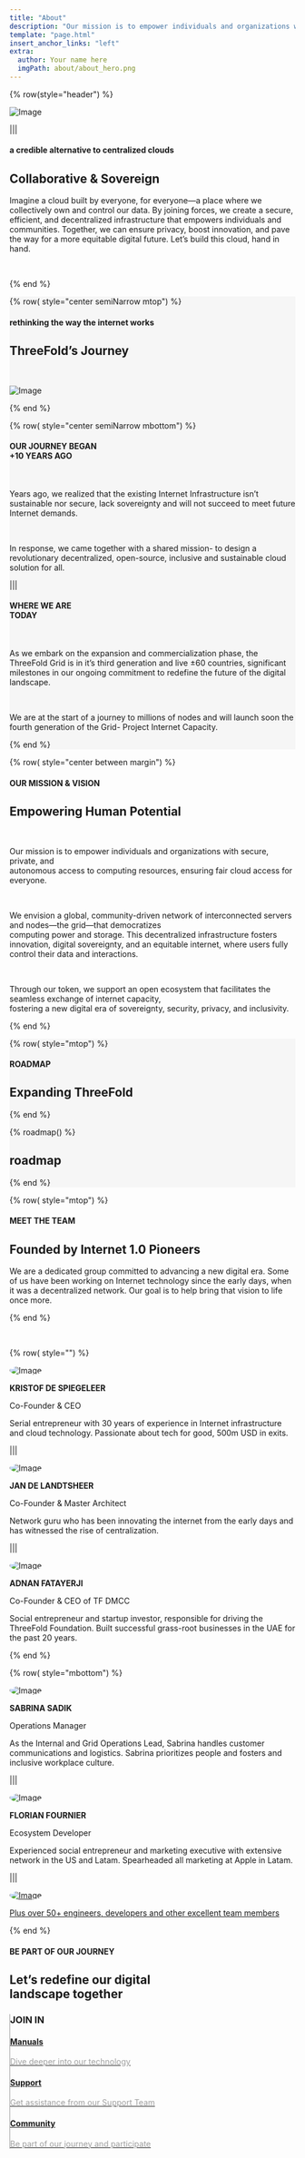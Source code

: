 ```yaml
---
title: "About"
description: "Our mission is to empower individuals and organizations with secure, private, and autonomous access to computing resources, ensuring fair cloud access for everyone." # quotation marks to allow colons where used
template: "page.html"
insert_anchor_links: "left"
extra:
  author: Your name here
  imgPath: about/about_hero.png
---
```


<!-- section 1 (header) -->

<div class="container mx-auto">

{% row(style="header") %}

![Image](about_hero.png#mx-auto)

|||

#### <span class="text-xl subtitle">a credible alternative to centralized clouds</span>

## **Collaborative & Sovereign**

Imagine a cloud built by everyone, for everyone—a place where we collectively own and control our data. By joining forces, we create a secure, efficient, and decentralized infrastructure that empowers individuals and communities. Together, we can ensure privacy, boost innovation, and pave the way for a more equitable digital future. Let’s build this cloud, hand in hand.

<br>

<!-- <button class="blue_b">[Host the cloud](/host)</button>
<button class="green">[Deploy](/deploy)</button> -->

{% end %}

</div>




<!-- section 2 our Story  -->

<div style="background-color:#F6F6F6">

<div class="container mx-auto">

{% row( style="center semiNarrow mtop") %}

#### <span class="green_text uppercase">rethinking the way the internet works </span>

## **ThreeFold’s Journey**

<br>

![Image](about_journey2.png#mx-auto)

{% end %}

{% row( style="center semiNarrow mbottom") %}

#### OUR JOURNEY BEGAN<br><span class="green_text uppercase">+10 YEARS AGO</span>

<br>

Years ago, we realized that the existing Internet Infrastructure isn’t sustainable nor secure, lack sovereignty and will not succeed to meet future Internet demands.

<br>

In response, we came together with a shared mission- to design a revolutionary decentralized, open-source, inclusive and sustainable cloud solution for all. 

|||


#### WHERE WE ARE<br><span class="blue uppercase">TODAY</span>

<br>

As we embark on the expansion and commercialization phase, the ThreeFold Grid is in it’s third generation and live ±60 countries, significant milestones in our ongoing commitment to redefine the future of the digital landscape.

<br>

We are at the start of a journey to millions of nodes and will launch soon the fourth generation of the Grid- Project Internet Capacity.


{% end %}

</div>
</div>




<!-- section 3  -->

<div class="container mx-auto">

{% row( style="center between margin") %}

#### <span class="green_text uppercase">OUR MISSION & VISION</span>

## **Empowering <span class="blue"> Human Potential</span>**

<br>

Our mission is to empower individuals and organizations with secure, private, and <br>autonomous access to computing resources, ensuring fair cloud access for everyone.

<br>

We envision a global, community-driven network of interconnected servers and nodes—the grid—that democratizes <br>computing power and storage. This decentralized infrastructure fosters innovation, digital sovereignty, and an equitable internet, where users fully control their data and interactions. 

<br>

Through our token, we support an open ecosystem that facilitates the seamless exchange of internet capacity, <br>fostering a new digital era of sovereignty, security, privacy, and inclusivity.

{% end %}

</div>





<!-- section 5  -->
<div style="background-color:#F6F6F6">

<div class="container mx-auto">

{% row( style="mtop") %}

#### <span class="blue uppercase">ROADMAP</span>

## **Expanding ThreeFold**

{% end %}

{% roadmap() %}

## **roadmap**

{% end %}

</div>
</div>





<!-- section 6  -->
<div class="container mx-auto">

{% row( style="mtop") %}



#### <span class="blue uppercase">MEET THE TEAM</span>

## **Founded by <span class="green_text">Internet 1.0 Pioneers</span>**

We are a dedicated group committed to advancing a new digital era. Some of us have been working on Internet technology since the early days, when it was a decentralized network. Our goal is to help bring that vision to life once more.

{% end %}

<br>

{% row( style="") %}

<div class="person flex md:flex-row flex-col items-start">

<div class="">

![Image](kristof_de_spiegeleer.jpeg#mx-auto)
</div>
<div class="mx-3">

**KRISTOF DE SPIEGELEER** <br>

<p class="blue text-base font-semibold">Co-Founder & CEO</p>

<p class="text-base leading-tight">Serial entrepreneur with 30 years of experience in Internet infrastructure and cloud technology. Passionate about tech for good, 500m USD in exits.</p>

</div>
</div>

|||

<div class="person flex md:flex-row flex-col items-start">

<div class="">

![Image](jan_de_landtsheer.jpeg#mx-auto)
</div>
<div class="mx-3">

**JAN DE LANDTSHEER** <br>

<p class="blue text-base font-semibold">Co-Founder & Master Architect</p>

<p class="text-base leading-tight">Network guru who has been innovating the internet from the early days and has witnessed the rise of centralization. </p>

</div>
</div>

|||

<div class="person flex md:flex-row flex-col items-start">

<div class="">

![Image](adnan_fatayerji.jpg#mx-auto)
</div>
<div class="mx-3">

**ADNAN FATAYERJI** <br>

<p class="blue text-base font-semibold">Co-Founder & CEO of TF DMCC</p>

<p class="text-base leading-tight">Social entrepreneur and startup investor, responsible for driving the ThreeFold Foundation. Built successful grass-root businesses in the UAE for the past 20 years.</p>

</div>
</div>

{% end %}

{% row( style="mbottom") %}

<div class="person flex md:flex-row flex-col items-start">

<div class="">

![Image](sabrina_sadik.jpg#mx-auto)
</div>
<div class="mx-3">

**SABRINA SADIK** <br>

<p class="blue text-base font-semibold">Operations Manager</p>

<p class="text-base leading-tight">As the Internal and Grid Operations Lead, Sabrina handles customer communications and logistics. Sabrina prioritizes people and fosters and inclusive workplace culture.</p>

</div>
</div>

|||

<div class="person flex md:flex-row flex-col items-start">

<div class="">

![Image](florian_fournier.jpeg#mx-auto)
</div>
<div class="mx-3">

**FLORIAN FOURNIER** <br>

<p class="blue text-base font-semibold">Ecosystem Developer</p>

<p class="text-base leading-tight">Experienced social entrepreneur and marketing executive with extensive network in the US and Latam. Spearheaded all marketing at Apple in Latam.</p>

</div>
</div>

|||

<a href="/people">
<div class="person flex md:flex-row flex-col items-start">

<div class="">

![Image](plus2.png#mx-auto)
</div>
<div class="mx-3">

<p class="font-semibold">Plus over 50+ engineers, developers and other excellent team members</p>

</div>
</div>

</a>

{% end %}




<!-- section 7  -->
<div class="container mx-auto">

<div class="relative lg:p-4 p-1 flex flex-col sm:grid sm:grid-cols-2 sm:gap-10 xl:flex xl:flex-row lg:items-center lg:pt-24 pt-2">

<div class="flex-1 w-2/3 mb-6 md:mb-0 px-2 md:px-4 m-2 lg:m-0">


#### <span class="green_text uppercase">BE PART OF OUR JOURNEY</span>

## **Let’s redefine our digital <br>landscape <span class="blue"> together</span>**

</div>

<div class="w-1/3 mb-6 md:mb-0 px-2 md:px-12 m-2 lg:m-0 road_border">
  <h3 class="mt-0 font-semibold">JOIN IN</h3>
  <div class="my-4">
    <a href="https://manual.grid.tf" target="_blank">
     <h4 class="green_text font-normal my-0">Manuals</h4>
     <p class="white-gray font-normal">Dive deeper into our technology</p>
    </a>
  </div>
  <div class="my-4">
    <a href="https://threefoldfaq.crisp.help/en/" target="_blank">
     <h4 class="green_text font-normal my-0">Support</h4>
     <p class="white-gray font-normal">Get assistance from our Support Team</p>
    </a>
  </div>
  <div class="my-4">
    <a href="/community" target="_blank">
     <h4 class="green_text font-normal my-0">Community</h4>
     <p class="white-gray font-normal">Be part of our journey and participate</p>
    </a>
  </div>
     
</div>

</div>

</div>




<style>

.rounded_img img {
  border-radius: 8px;
}

.person img{
  border-radius: 100%;
  max-width:100px;
  
}

.myscale{
  transition: transform .5s; 
}

.myscale:hover{
  transform: scale(1.2); 
  background-color: whitesmoke;
}

 .road_border{
    
      border-left: 1px solid rgb(156, 156, 156);

    }

  .white-gray{
  
  color: #9f9f9f;
}

  </style>